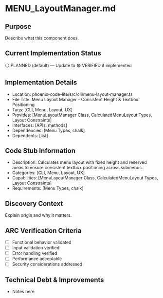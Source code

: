 # MENU_LayoutManager.md

## Purpose
Describe what this component does.

## Current Implementation Status
⚪ PLANNED (default) — Update to 🟢 VERIFIED if implemented

## Implementation Details
- Location: phoenix-code-lite/src/cli/menu-layout-manager.ts
- File Title: Menu Layout Manager - Consistent Height & Textbox Positioning
- Tags: [CLI, Menu, Layout, UX]
- Provides: [MenuLayoutManager Class, CalculatedMenuLayout Types, Layout Constraints]
- Interfaces: [APIs, methods]
- Dependencies: [Menu Types, chalk]
- Dependents: [list]

## Code Stub Information
- Description: Calculates menu layout with fixed height and reserved areas to ensure consistent textbox positioning across submenus.
- Categories: [CLI, Menu, Layout, UX]
- Capabilities: [MenuLayoutManager Class, CalculatedMenuLayout Types, Layout Constraints]
- Requirements: [Menu Types, chalk]

## Discovery Context
Explain origin and why it matters.

## ARC Verification Criteria
- [ ] Functional behavior validated
- [ ] Input validation verified
- [ ] Error handling verified
- [ ] Performance acceptable
- [ ] Security considerations addressed

## Technical Debt & Improvements
- Notes here
